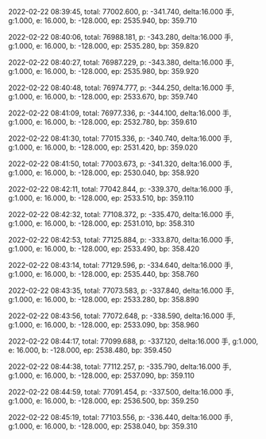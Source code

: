 2022-02-22 08:39:45, total: 77002.600, p: -341.740, delta:16.000 手, g:1.000, e: 16.000, b: -128.000, ep: 2535.940, bp: 359.710

2022-02-22 08:40:06, total: 76988.181, p: -343.280, delta:16.000 手, g:1.000, e: 16.000, b: -128.000, ep: 2535.280, bp: 359.820

2022-02-22 08:40:27, total: 76987.229, p: -343.380, delta:16.000 手, g:1.000, e: 16.000, b: -128.000, ep: 2535.980, bp: 359.920

2022-02-22 08:40:48, total: 76974.777, p: -344.250, delta:16.000 手, g:1.000, e: 16.000, b: -128.000, ep: 2533.670, bp: 359.740

2022-02-22 08:41:09, total: 76977.336, p: -344.100, delta:16.000 手, g:1.000, e: 16.000, b: -128.000, ep: 2532.780, bp: 359.610

2022-02-22 08:41:30, total: 77015.336, p: -340.740, delta:16.000 手, g:1.000, e: 16.000, b: -128.000, ep: 2531.420, bp: 359.020

2022-02-22 08:41:50, total: 77003.673, p: -341.320, delta:16.000 手, g:1.000, e: 16.000, b: -128.000, ep: 2530.040, bp: 358.920

2022-02-22 08:42:11, total: 77042.844, p: -339.370, delta:16.000 手, g:1.000, e: 16.000, b: -128.000, ep: 2533.510, bp: 359.110

2022-02-22 08:42:32, total: 77108.372, p: -335.470, delta:16.000 手, g:1.000, e: 16.000, b: -128.000, ep: 2531.010, bp: 358.310

2022-02-22 08:42:53, total: 77125.884, p: -333.870, delta:16.000 手, g:1.000, e: 16.000, b: -128.000, ep: 2533.490, bp: 358.420

2022-02-22 08:43:14, total: 77129.596, p: -334.640, delta:16.000 手, g:1.000, e: 16.000, b: -128.000, ep: 2535.440, bp: 358.760

2022-02-22 08:43:35, total: 77073.583, p: -337.840, delta:16.000 手, g:1.000, e: 16.000, b: -128.000, ep: 2533.280, bp: 358.890

2022-02-22 08:43:56, total: 77072.648, p: -338.590, delta:16.000 手, g:1.000, e: 16.000, b: -128.000, ep: 2533.090, bp: 358.960

2022-02-22 08:44:17, total: 77099.688, p: -337.120, delta:16.000 手, g:1.000, e: 16.000, b: -128.000, ep: 2538.480, bp: 359.450

2022-02-22 08:44:38, total: 77112.257, p: -335.790, delta:16.000 手, g:1.000, e: 16.000, b: -128.000, ep: 2537.090, bp: 359.110

2022-02-22 08:44:59, total: 77091.454, p: -337.500, delta:16.000 手, g:1.000, e: 16.000, b: -128.000, ep: 2536.500, bp: 359.250

2022-02-22 08:45:19, total: 77103.556, p: -336.440, delta:16.000 手, g:1.000, e: 16.000, b: -128.000, ep: 2538.040, bp: 359.310